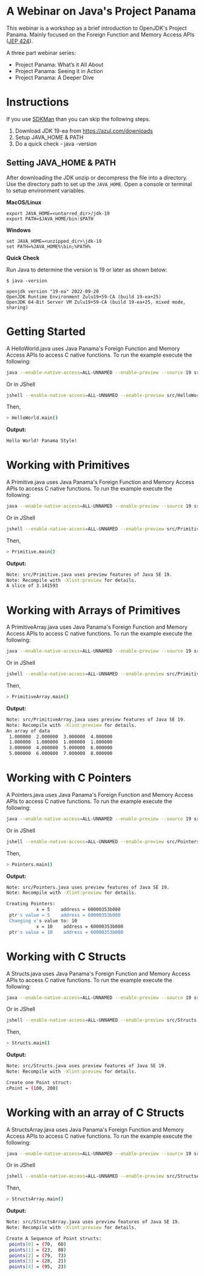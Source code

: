 # A Webinar on Java's Project Panama
This webinar is a workshop as a brief introduction to OpenJDK's Project Panama. Mainly focused on the Foreign Function and Memory Access APIs ([JEP 424](https://openjdk.org/jeps/424)).

A three part webinar series:
- Project Panama: What’s it All About  
- Project Panama: Seeing it in Action
- Project Panama: A Deeper Dive

# Instructions
If you use [SDKMan](http://sdkman.io/) than you can skip the following steps. 
1. Download JDK 19-ea from https://azul.com/downloads 
2. Setup JAVA_HOME & PATH 
3. Do a quick check - java -version

## Setting JAVA_HOME & PATH
After downloading the JDK unzip or decompress the file into a directory. Use the directory path to set up the `JAVA_HOME`. Open a console or terminal to setup environment variables.

**MacOS/Linux**
```
export JAVA_HOME=<untarred_dir>/jdk-19
export PATH=$JAVA_HOME/bin:$PATH
```

**Windows**
```
set JAVA_HOME=<unzipped_dir>\jdk-19
set PATH=%JAVA_HOME%\bin;%PATH%
```

**Quick Check**

Run Java to determine the version is 19 or later as shown below:

```
$ java -version

openjdk version "19-ea" 2022-09-20
OpenJDK Runtime Environment Zulu19+59-CA (build 19-ea+25)
OpenJDK 64-Bit Server VM Zulu19+59-CA (build 19-ea+25, mixed mode, sharing)
```

# Getting Started
A HelloWorld.java uses Java Panama's Foreign Function and Memory Access APIs to access C native functions. To run the example execute the following:
```sh
java --enable-native-access=ALL-UNNAMED --enable-preview --source 19 src/HelloWorld.java
```
Or in JShell
```sh
jshell --enable-native-access=ALL-UNNAMED --enable-preview src/HelloWorld.java
```

Then,
```sh
> HelloWorld.main()

```

**Output:**
```sh
Hello World! Panama Style!
```

# Working with Primitives
A Primitive.java uses Java Panama's Foreign Function and Memory Access APIs to access C native functions. To run the example execute the following:
```sh
java --enable-native-access=ALL-UNNAMED --enable-preview --source 19 src/Primitive.java
```
Or in JShell
```sh
jshell --enable-native-access=ALL-UNNAMED --enable-preview src/Primitive.java
```

Then,
```sh
> Primitive.main()

```

**Output:**
```sh
Note: src/Primitive.java uses preview features of Java SE 19.
Note: Recompile with -Xlint:preview for details.
A slice of 3.141593 
```

# Working with Arrays of Primitives
A PrimitiveArray.java uses Java Panama's Foreign Function and Memory Access APIs to access C native functions. To run the example execute the following:
```sh
java --enable-native-access=ALL-UNNAMED --enable-preview --source 19 src/PrimitiveArray.java
```
Or in JShell
```sh
jshell --enable-native-access=ALL-UNNAMED --enable-preview src/PrimitiveArray.java
```

Then,
```sh
> PrimitiveArray.main()

```

**Output:**
```sh
Note: src/PrimitiveArray.java uses preview features of Java SE 19.
Note: Recompile with -Xlint:preview for details.
An array of data
 1.000000  2.000000  3.000000  4.000000 
 1.000000  1.000000  1.000000  1.000000 
 3.000000  4.000000  5.000000  6.000000 
 5.000000  6.000000  7.000000  8.000000 
```

# Working with C Pointers
A Pointers.java uses Java Panama's Foreign Function and Memory Access APIs to access C native functions. To run the example execute the following:
```sh
java --enable-native-access=ALL-UNNAMED --enable-preview --source 19 src/Pointers.java
```
Or in JShell
```sh
jshell --enable-native-access=ALL-UNNAMED --enable-preview src/Pointers.java
```

Then,
```sh
> Pointers.main()

```

**Output:**
```sh
Note: src/Pointers.java uses preview features of Java SE 19.
Note: Recompile with -Xlint:preview for details.

Creating Pointers:
           x = 5    address = 60000353b080 
 ptr's value = 5    address = 60000353b080 
 Changing x's value to: 10 
           x = 10    address = 60000353b080 
 ptr's value = 10    address = 60000353b080  
```

# Working with C Structs
A Structs.java uses Java Panama's Foreign Function and Memory Access APIs to access C native functions. To run the example execute the following:
```sh
java --enable-native-access=ALL-UNNAMED --enable-preview --source 19 src/Structs.java
```
Or in JShell
```sh
jshell --enable-native-access=ALL-UNNAMED --enable-preview src/Structs.java
```

Then,
```sh
> Structs.main()

```

**Output:**

```sh
Note: src/Structs.java uses preview features of Java SE 19.
Note: Recompile with -Xlint:preview for details.

Create one Point struct:
cPoint = (100, 200) 

```

# Working with an array of C Structs
A StructsArray.java uses Java Panama's Foreign Function and Memory Access APIs to access C native functions. To run the example execute the following:
```sh
java --enable-native-access=ALL-UNNAMED --enable-preview --source 19 src/StructsArray.java
```
Or in JShell
```sh
jshell --enable-native-access=ALL-UNNAMED --enable-preview src/StructsArray.java
```

Then,
```sh
> StructsArray.main()

```

**Output:**

```sh
Note: src/StructsArray.java uses preview features of Java SE 19.
Note: Recompile with -Xlint:preview for details.

Create A Sequence of Point structs:
 points[0] = (70,  60) 
 points[1] = (23,  88) 
 points[2] = (79,  73) 
 points[3] = (28,  21) 
 points[4] = (95,  23)

```

